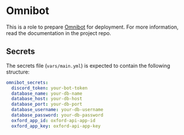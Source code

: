 # Omnibot

This is a role to prepare [Omnibot](https://gitlab.com/kamilczak020/omnibot) for deployment.
For more information, read the documentation in the project repo.

## Secrets
The secrets file (`vars/main.yml`) is expected to contain the following structure:

```yml
omnibot_secrets:
  discord_token: your-bot-token
  database_name: your-db-name
  database_host: your-db-host
  database_port: your-db-port
  database_username: your-db-username
  database_password: your-db-password
  oxford_app_id: oxford-api-app-id
  oxford_app_key: oxford-api-app-key
```